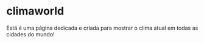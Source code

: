 # climaworld

Está é uma página dedicada e criada para mostrar o clima atual em todas as cidades do mundo!
